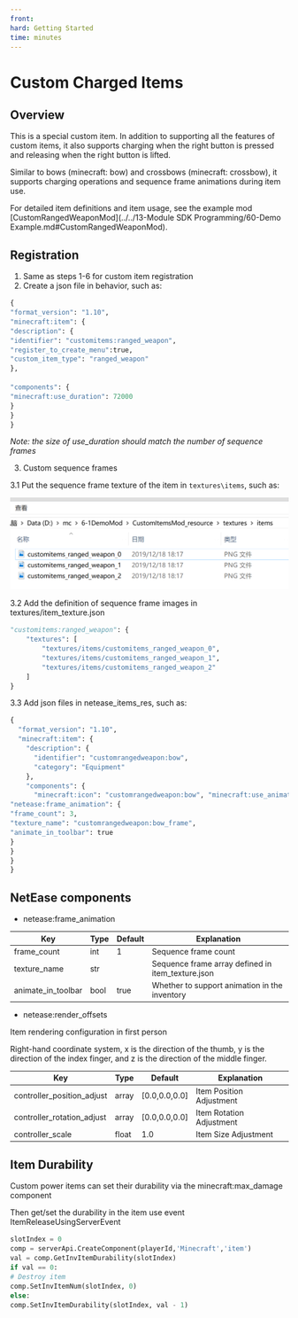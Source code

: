 ```yaml
--- 
front: 
hard: Getting Started 
time: minutes 
--- 
```


# Custom Charged Items 

## Overview 

This is a special custom item. In addition to supporting all the features of custom items, it also supports charging when the right button is pressed and releasing when the right button is lifted. 

Similar to bows (minecraft: bow) and crossbows (minecraft: crossbow), it supports charging operations and sequence frame animations during item use. 

For detailed item definitions and item usage, see the example mod [CustomRangedWeaponMod](../../13-Module SDK Programming/60-Demo Example.md#CustomRangedWeaponMod). 

## Registration 

1. Same as steps 1-6 for custom item registration 
2. Create a json file in behavior, such as: 

```python 
{ 
"format_version": "1.10", 
"minecraft:item": { 
"description": { 
"identifier": "customitems:ranged_weapon", 
"register_to_create_menu":true, 
"custom_item_type": "ranged_weapon" 
}, 

"components": { 
"minecraft:use_duration": 72000 
} 
} 
} 
``` 

*Note: the size of use_duration should match the number of sequence frames* 

3. Custom sequence frames 

3.1 Put the sequence frame texture of the item in `textures\items`, such as: 

![avatar](./picture/customitem/custom_ranged_weapon01.png) 

3.2 Add the definition of sequence frame images in textures/item_texture.json 


   ```python
   "customitems:ranged_weapon": {
       "textures": [
           "textures/items/customitems_ranged_weapon_0",
           "textures/items/customitems_ranged_weapon_1",
           "textures/items/customitems_ranged_weapon_2"
       ]
   }
   ```

   3.3 Add json files in netease_items_res, such as:

   ```python
   {
     "format_version": "1.10",
     "minecraft:item": {
       "description": {
         "identifier": "customrangedweapon:bow",
         "category": "Equipment"
       },
       "components": {
         "minecraft:icon": "customrangedweapon:bow", "minecraft:use_animation": "bow", 
"netease:frame_animation": { 
"frame_count": 3, 
"texture_name": "customrangedweapon:bow_frame", 
"animate_in_toolbar": true 
} 
} 
} 
} 
``` 

## NetEase components 

* netease:frame_animation 

| Key | Type | Default | Explanation | 
| ------------------ | ---- | ------ | ----------------------------------- | 
| frame_count | int | 1 | Sequence frame count | 
| texture_name | str | | Sequence frame array defined in item_texture.json | 
| animate_in_toolbar | bool | true | Whether to support animation in the inventory | 

* netease:render_offsets 

Item rendering configuration in first person 

Right-hand coordinate system, x is the direction of the thumb, y is the direction of the index finger, and z is the direction of the middle finger.


  | Key | Type | Default | Explanation | 
| -------------------------- | ----- | ------------- | ------------ | 
| controller_position_adjust | array | [0.0,0.0,0.0] | Item Position Adjustment | 
| controller_rotation_adjust | array | [0.0,0.0,0.0] | Item Rotation Adjustment | 
| controller_scale | float | 1.0 | Item Size Adjustment | 

## Item Durability 

Custom power items can set their durability via the minecraft:max_damage component 

Then get/set the durability in the item use event ItemReleaseUsingServerEvent 

```python 
slotIndex = 0 
comp = serverApi.CreateComponent(playerId,'Minecraft','item') 
val = comp.GetInvItemDurability(slotIndex) 
if val == 0: 
# Destroy item 
comp.SetInvItemNum(slotIndex, 0) 
else: 
comp.SetInvItemDurability(slotIndex, val - 1) 
``` 


